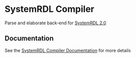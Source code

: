 # SystemRDL Compiler

Parse and elaborate back-end for [SystemRDL 2.0](http://accellera.org/downloads/standards/systemrdl)

## Documentation
See the [SystemRDL Compiler Documentation](http://systemrdl-compiler.readthedocs.io/en/latest) for more details
